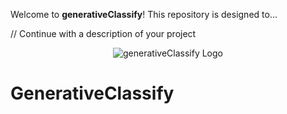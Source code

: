 

Welcome to **generativeClassify**! This repository is designed to...

// Continue with a description of your project
<p align="center">
  <img src="https://github.com/rongkunxue/GenerativeClassify/blob/main/classify/improved_classify/generativeClassify.svg" alt="generativeClassify Logo" width=“100"/>
  <h1>GenerativeClassify</h1>
</p>
